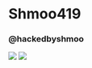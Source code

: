 # Shmoo419
### @hackedbyshmoo

<img src="https://github-readme-stats.vercel.app/api?username=shmoo419&&show_icons=true&title_color=ffffff&icon_color=ffffff&text_color=ffffff&bg_color=000000">
<img src="https://github-readme-stats.vercel.app/api/top-langs/?username=shmoo419&layout=compact&show_icons=true&theme=radical">
